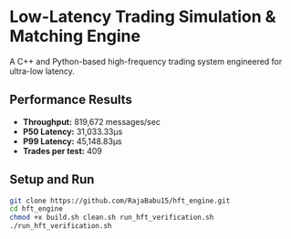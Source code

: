 # Low-Latency Trading Simulation & Matching Engine

A C++ and Python-based high-frequency trading system engineered for ultra-low latency.

## Performance Results

- **Throughput:** 819,672 messages/sec
- **P50 Latency:** 31,033.33μs
- **P99 Latency:** 45,148.83μs
- **Trades per test:** 409

## Setup and Run

```bash
git clone https://github.com/RajaBabu15/hft_engine.git
cd hft_engine
chmod +x build.sh clean.sh run_hft_verification.sh
./run_hft_verification.sh
```